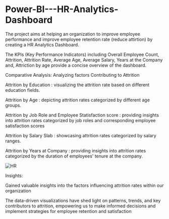 # Power-BI---HR-Analytics-Dashboard

The project aims at helping an organization to improve employee performance and improve employee retention rate (reduce attirtion) by creating a HR Analytics Dashboard.

The KPIs (Key Performance Indicators) including Overall Employee Count, Attrition, Attrition Rate, Average Age, Average Salary, Years at the Company and, Attriction by age provide a concise overview of the dashboard.

Comparative Analysis: Analyzing factors Contributing to Attrition

Attrition by Education : visualizing the attrition rate based on different education fields. 

Attrition by Age : depicting attrition rates categorized by different age groups.

Attrition by Job Role and Employee Statisfaction score : providing insights into attrition rates categorized by job roles and corresponding employee satisfaction scores

Attrition by Salary Slab : showcasing attrition rates categorized by salary ranges.

Attrition by Years at Company : providing insights into attrition rates categorized by the duration of employees' tenure at the company.

![HR](https://github.com/Hajira20/Power-BI---HR-Analytics-Dashboard/assets/15829565/0d807f83-136a-4c0f-a057-130f5e0c9351)


Insights:

Gained valuable insights into the factors influencing attrition rates within our organization

The data-driven visualizations have shed light on patterns, trends, and key contributors to attrition, empowering us to make informed decisions and implement strategies for employee retention and satisfaction
